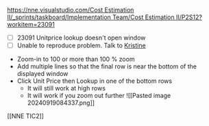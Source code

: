 
[https://nne.visualstudio.com/Cost Estimation II/_sprints/taskboard/Implementation Team/Cost Estimation II/P2S12?workitem=23091](https://nne.visualstudio.com/Cost%20Estimation%20II/_sprints/taskboard/Implementation%20Team/Cost%20Estimation%20II/P2S12?workitem=23091)

- [ ] 23091 Unitprice lookup doesn't open window
- [ ] Unable to reproduce problem. Talk to [Kristine](https://app.capacities.io/3608739b-64c5-4642-95e8-5c43fc977267/159357e3-040c-4b4b-9bb7-8335321d0a3f)

- Zoom-in to 100 or more than 100 % zoom
- Add multiple lines so that the final row is near the bottom of the displayed window
- Click Unit Price then Lookup in one of the bottom rows
    - It will still work at high rows
    - It will work if you zoom out further
![[Pasted image 20240919084337.png]]

[[NNE TIC2]]
